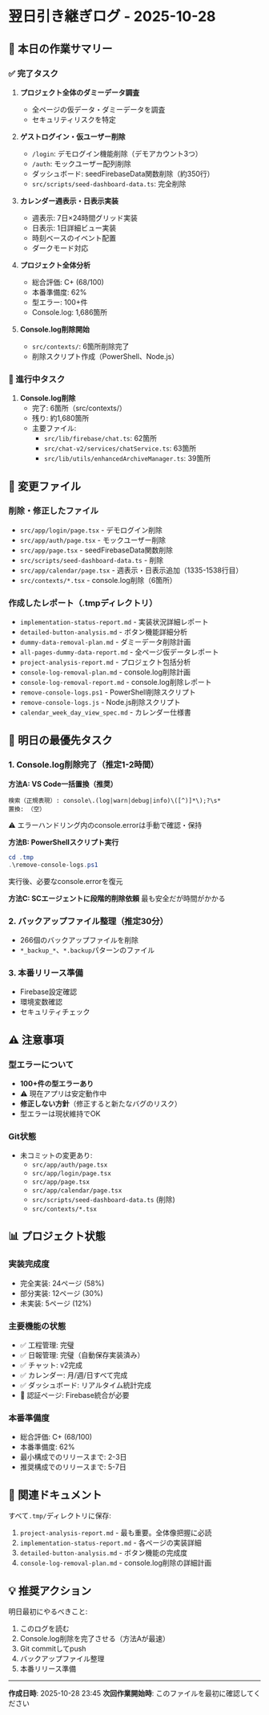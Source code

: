 # 翌日引き継ぎログ - 2025-10-28

## 📅 本日の作業サマリー

### ✅ 完了タスク
1. **プロジェクト全体のダミーデータ調査**
   - 全ページの仮データ・ダミーデータを調査
   - セキュリティリスクを特定

2. **ゲストログイン・仮ユーザー削除**
   - `/login`: デモログイン機能削除（デモアカウント3つ）
   - `/auth`: モックユーザー配列削除
   - ダッシュボード: seedFirebaseData関数削除（約350行）
   - `src/scripts/seed-dashboard-data.ts`: 完全削除

3. **カレンダー週表示・日表示実装**
   - 週表示: 7日×24時間グリッド実装
   - 日表示: 1日詳細ビュー実装
   - 時刻ベースのイベント配置
   - ダークモード対応

4. **プロジェクト全体分析**
   - 総合評価: C+ (68/100)
   - 本番準備度: 62%
   - 型エラー: 100+件
   - Console.log: 1,686箇所

5. **Console.log削除開始**
   - `src/contexts/`: 6箇所削除完了
   - 削除スクリプト作成（PowerShell、Node.js）

### 🚧 進行中タスク
1. **Console.log削除**
   - 完了: 6箇所（src/contexts/）
   - 残り: 約1,680箇所
   - 主要ファイル:
     - `src/lib/firebase/chat.ts`: 62箇所
     - `src/chat-v2/services/chatService.ts`: 63箇所
     - `src/lib/utils/enhancedArchiveManager.ts`: 39箇所

## 📂 変更ファイル

### 削除・修正したファイル
- `src/app/login/page.tsx` - デモログイン削除
- `src/app/auth/page.tsx` - モックユーザー削除
- `src/app/page.tsx` - seedFirebaseData関数削除
- `src/scripts/seed-dashboard-data.ts` - 削除
- `src/app/calendar/page.tsx` - 週表示・日表示追加（1335-1538行目）
- `src/contexts/*.tsx` - console.log削除（6箇所）

### 作成したレポート（.tmpディレクトリ）
- `implementation-status-report.md` - 実装状況詳細レポート
- `detailed-button-analysis.md` - ボタン機能詳細分析
- `dummy-data-removal-plan.md` - ダミーデータ削除計画
- `all-pages-dummy-data-report.md` - 全ページ仮データレポート
- `project-analysis-report.md` - プロジェクト包括分析
- `console-log-removal-plan.md` - console.log削除計画
- `console-log-removal-report.md` - console.log削除レポート
- `remove-console-logs.ps1` - PowerShell削除スクリプト
- `remove-console-logs.js` - Node.js削除スクリプト
- `calendar_week_day_view_spec.md` - カレンダー仕様書

## 🎯 明日の最優先タスク

### 1. Console.log削除完了（推定1-2時間）
**方法A: VS Code一括置換（推奨）**
```
検索（正規表現）: console\.(log|warn|debug|info)\([^)]*\);?\s*
置換: （空）
```
⚠️ エラーハンドリング内のconsole.errorは手動で確認・保持

**方法B: PowerShellスクリプト実行**
```powershell
cd .tmp
.\remove-console-logs.ps1
```
実行後、必要なconsole.errorを復元

**方法C: SCエージェントに段階的削除依頼**
最も安全だが時間がかかる

### 2. バックアップファイル整理（推定30分）
- 266個のバックアップファイルを削除
- `*_backup_*`、`*.backup`パターンのファイル

### 3. 本番リリース準備
- Firebase設定確認
- 環境変数確認
- セキュリティチェック

## ⚠️ 注意事項

### 型エラーについて
- **100+件の型エラーあり**
- ⚠️ 現在アプリは安定動作中
- **修正しない方針**（修正すると新たなバグのリスク）
- 型エラーは現状維持でOK

### Git状態
- 未コミットの変更あり:
  - `src/app/auth/page.tsx`
  - `src/app/login/page.tsx`
  - `src/app/page.tsx`
  - `src/app/calendar/page.tsx`
  - `src/scripts/seed-dashboard-data.ts` (削除)
  - `src/contexts/*.tsx`

## 📊 プロジェクト状態

### 実装完成度
- 完全実装: 24ページ (58%)
- 部分実装: 12ページ (30%)
- 未実装: 5ページ (12%)

### 主要機能の状態
- ✅ 工程管理: 完璧
- ✅ 日報管理: 完璧（自動保存実装済み）
- ✅ チャット: v2完成
- ✅ カレンダー: 月/週/日すべて完成
- ✅ ダッシュボード: リアルタイム統計完成
- 🚧 認証ページ: Firebase統合が必要

### 本番準備度
- 総合評価: C+ (68/100)
- 本番準備度: 62%
- 最小構成でのリリースまで: 2-3日
- 推奨構成でのリリースまで: 5-7日

## 🔗 関連ドキュメント

すべて`.tmp/`ディレクトリに保存:
1. `project-analysis-report.md` - 最も重要。全体像把握に必読
2. `implementation-status-report.md` - 各ページの実装詳細
3. `detailed-button-analysis.md` - ボタン機能の完成度
4. `console-log-removal-plan.md` - console.log削除の詳細計画

## 💡 推奨アクション

明日最初にやるべきこと:
1. このログを読む
2. Console.log削除を完了させる（方法Aが最速）
3. Git commitしてpush
4. バックアップファイル整理
5. 本番リリース準備

---

**作成日時**: 2025-10-28 23:45
**次回作業開始時**: このファイルを最初に確認してください
